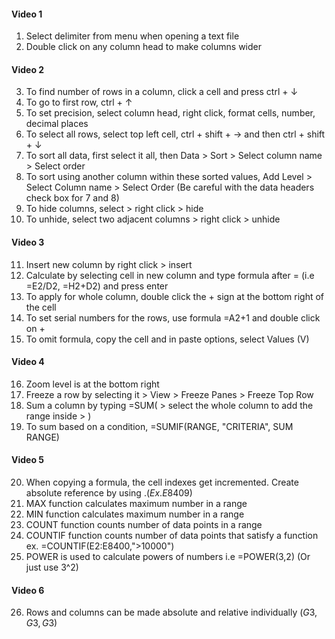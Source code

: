 #### Video 1
1. Select delimiter from menu when opening a text file
2. Double click on any column head to make columns wider

#### Video 2
3. To find number of rows in a column, click a cell and press ctrl + ↓
4. To go to first row, ctrl + ↑
5. To set precision, select column head, right click, format cells, number, decimal places
6. To select all rows, select top left cell, ctrl + shift + → and then ctrl + shift + ↓
7. To sort all data, first select it all, then Data > Sort > Select column name > Select order
8. To sort using another column within these sorted values, Add Level > Select Column name > Select Order
(Be careful with the data headers check box for 7 and 8)
9. To hide columns, select > right click > hide
10. To unhide, select two adjacent columns > right click > unhide

#### Video 3
11. Insert new column by right click > insert
12. Calculate by selecting cell in new column and type formula after = (i.e =E2/D2, =H2+D2) and press enter
13. To apply for whole column, double click the + sign at the bottom right of the cell
14. To set serial numbers for the rows, use formula =A2+1 and double click on +
15. To omit formula, copy the cell and in paste options, select Values (V)

#### Video 4
16. Zoom level is at the bottom right
17. Freeze a row by selecting it > View > Freeze Panes > Freeze Top Row
18. Sum a column by typing =SUM( > select the whole column to add the range inside > )
19. To sum based on a condition, =SUMIF(RANGE, "CRITERIA", SUM RANGE)

#### Video 5
20. When copying a formula, the cell indexes get incremented. Create absolute reference by using $. (Ex. E$8409)
21. MAX function calculates maximum number in a range
22. MIN function calculates maximum number in a range
23. COUNT function counts number of data points in a range
24. COUNTIF function counts number of data points that satisfy a function  ex. =COUNTIF(E2:E8400,">10000")
25. POWER is used to calculate powers of numbers i.e =POWER(3,2) (Or just use 3^2)

#### Video 6
26. Rows and columns can be made absolute and relative individually ($G$3, $G3, G$3)
